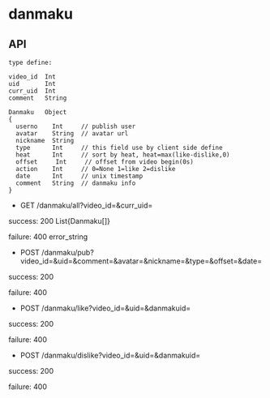 # danmaku

## API

```
type define:

video_id  Int
uid       Int
curr_uid  Int
comment   String

Danmaku   Object
{
  userno    Int     // publish user
  avatar    String  // avatar url
  nickname  String  
  type      Int     // this field use by client side define
  heat      Int     // sort by heat, heat=max(like-dislike,0)
  offset     Int     // offset from video begin(0s)
  action    Int     // 0=None 1=like 2=dislike
  date      Int     // unix timestamp
  comment   String  // danmaku info
}
```

- GET /danmaku/all?video_id=&curr_uid=

success: 200 List{Danmaku[]}

failure: 400 error_string

- POST /danmaku/pub?video_id=&uid=&comment=&avatar=&nickname=&type=&offset=&date=

success: 200

failure: 400

- POST /danmaku/like?video_id=&uid=&danmakuid=

success: 200

failure: 400

- POST /danmaku/dislike?video_id=&uid=&danmakuid=

success: 200

failure: 400

